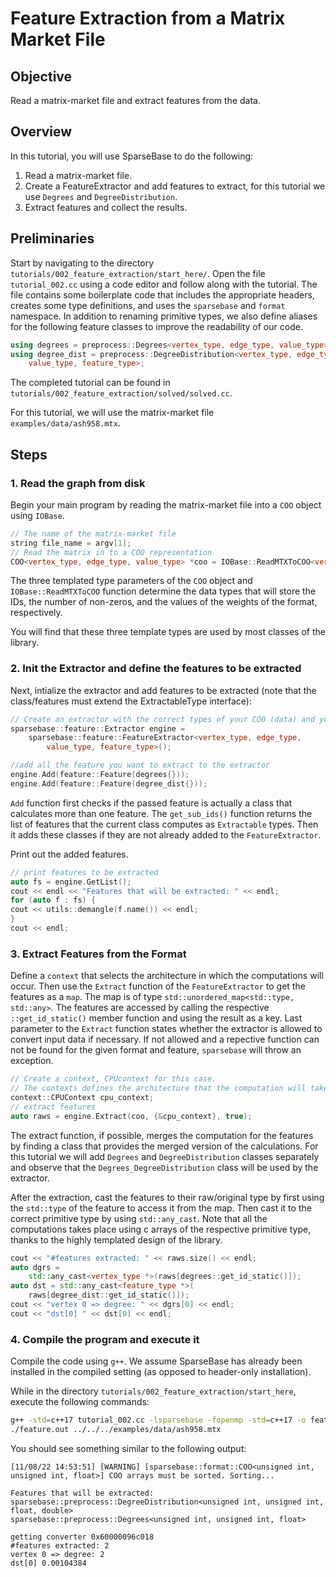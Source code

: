 # Feature Extraction from a Matrix Market File

## Objective
Read a matrix-market file and extract features from the data.

## Overview

In this tutorial, you will use SparseBase to do the following:

1. Read a matrix-market file.
2. Create a FeatureExtractor and add features to extract, for this tutorial we use `Degrees` and `DegreeDistribution`.
3. Extract features and collect the results.

## Preliminaries
Start by navigating to the directory `tutorials/002_feature_extraction/start_here/`. Open the file `tutorial_002.cc` using a code editor and follow along with the tutorial. The file contains some boilerplate code that includes the appropriate headers, creates some type definitions, and uses the `sparsebase` and `format` namespace.
In addition to renaming primitive types, we also define aliases for the following feature classes to improve the readability of our code.

```c++
using degrees = preprocess::Degrees<vertex_type, edge_type, value_type>;
using degree_dist = preprocess::DegreeDistribution<vertex_type, edge_type,
    value_type, feature_type>;
```

The completed tutorial can be found in `tutorials/002_feature_extraction/solved/solved.cc`. 

For this tutorial, we will use the matrix-market file `examples/data/ash958.mtx`.

## Steps

### 1. Read the graph from disk
Begin your main program by reading the matrix-market file into a `COO` object using `IOBase`.

```c++
// The name of the matrix-market file
string file_name = argv[1];
// Read the matrix in to a COO representation
COO<vertex_type, edge_type, value_type> *coo = IOBase::ReadMTXToCOO<vertex_type, edge_type, value_type>(file_name);
```

The three templated type parameters of the `COO` object and `IOBase::ReadMTXToCOO` function determine the data types that will store the IDs, the number of non-zeros, and the values of the weights of the format, respectively. 

You will find that these three template types are used by most classes of the library.

### 2. Init the Extractor and define the features to be extracted
Next, intialize the extractor and add features to be extracted (note that the class/features must extend the ExtractableType interface):

```c++
// Create an extractor with the correct types of your COO (data) and your expected feature type
sparsebase::feature::Extractor engine =
    sparsebase::feature::FeatureExtractor<vertex_type, edge_type,
        value_type, feature_type>();

//add all the feature you want to extract to the extractor
engine.Add(feature::Feature(degrees{}));
engine.Add(feature::Feature(degree_dist{}));
```
`Add` function first checks if the passed feature is actually a class that calculates more than one feature. The `get_sub_ids()` function returns the list of features that the current class computes as `Extractable` types. Then it adds these classes if they are not already added to the `FeatureExtractor`.


Print out the added features.

```c++
// print features to be extracted
auto fs = engine.GetList();
cout << endl << "Features that will be extracted: " << endl;
for (auto f : fs) {
cout << utils::demangle(f.name()) << endl;
}
cout << endl;
```

### 3. Extract Features from the Format

Define a `context` that selects the architecture in which the computations will occur.
Then use the `Extract` function of the `FeatureExtractor` to get the features as a `map`.
The map is of type `std::unordered_map<std::type, std::any>`. The features are accessed by calling the respective `::get_id_static()` member function and using the result as a key. 
Last parameter to the `Extract` function states whether the extractor is allowed to convert input data if necessary. If not allowed and a repective function can not be found for the given format and feature, `sparsebase` will throw an exception. 

```c++
// Create a context, CPUcontext for this case.
// The contexts defines the architecture that the computation will take place in.
context::CPUContext cpu_context;
// extract features
auto raws = engine.Extract(coo, {&cpu_context}, true);
```

The extract function, if possible, merges the computation for the features by finding a class that provides the merged version of the calculations.
For this tutorial we will add `Degrees` and `DegreeDistribution` classes separately and observe that the `Degrees_DegreeDistribution` class will be used by the extractor.

After the extraction, cast the features to their raw/original type by first using the `std::type` of the feature to access it from the map. Then cast it to the correct primitive type by using `std::any_cast`.
Note that all the computations takes place using c arrays of the respective primitive type, thanks to the highly templated design of the library.

```c++
cout << "#features extracted: " << raws.size() << endl;
auto dgrs =
    std::any_cast<vertex_type *>(raws[degrees::get_id_static()]);
auto dst = std::any_cast<feature_type *>(
    raws[degree_dist::get_id_static()]);
cout << "vertex 0 => degree: " << dgrs[0] << endl;
cout << "dst[0] " << dst[0] << endl;
```

### 4. Compile the program and execute it
Compile the code using `g++`. We assume SparseBase has already been installed in the compiled setting (as opposed to header-only installation).

While in the directory `tutorials/002_feature_extraction/start_here`, execute the following commands:
```bash
g++ -std=c++17 tutorial_002.cc -lsparsebase -fopenmp -std=c++17 -o feature.out
./feature.out ../../../examples/data/ash958.mtx
```

You should see something similar to the following output:

```
[11/08/22 14:53:51] [WARNING] [sparsebase::format::COO<unsigned int, unsigned int, float>] COO arrays must be sorted. Sorting...

Features that will be extracted:
sparsebase::preprocess::DegreeDistribution<unsigned int, unsigned int, float, double>
sparsebase::preprocess::Degrees<unsigned int, unsigned int, float>

getting converter 0x60000096c018
#features extracted: 2
vertex 0 => degree: 2
dst[0] 0.00104384
```
